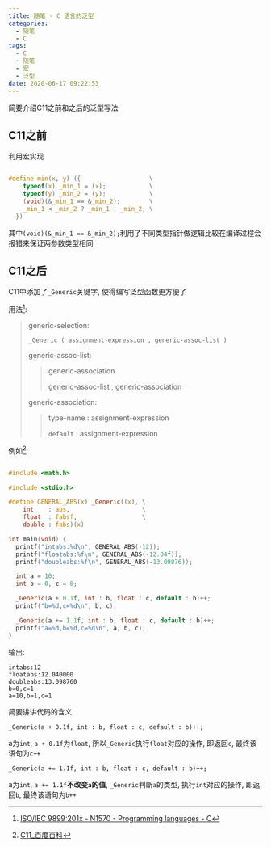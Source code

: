 ```yaml
---
title: 随笔 - C 语言的泛型
categories:
  - 随笔
  - C
tags:
  - C
  - 随笔
  - 宏
  - 泛型
date: 2020-06-17 09:22:53
---
```

简要介绍C11之前和之后的泛型写法

<!-- more -->

## C11之前

利用宏实现

```c

#define min(x, y) ({                   \
    typeof(x) _min_1 = (x);            \
    typeof(y) _min_2 = (y);            \
    (void)(&_min_1 == &_min_2);        \
    _min_1 < _min_2 ? _min_1 : _min_2; \
  })
```

其中`(void)(&_min_1 == &_min_2);`利用了不同类型指针做逻辑比较在编译过程会报错来保证两参数类型相同

## C11之后

C11中添加了`_Generic`关键字, 使得编写泛型函数更方便了

用法[^1]:

> generic-selection:
>
> `_Generic ( assignment-expression , generic-assoc-list )`
>
> generic-assoc-list:
>
> > generic-association
> >
> > generic-assoc-list , generic-association
>
> generic-association:
>
> > type-name : assignment-expression
> >
> > `default` : assignment-expression

例如[^2]:

```c

#include <math.h>

#include <stdio.h>

#define GENERAL_ABS(x) _Generic((x), \
    int    : abs,                    \
    float  : fabsf,                  \
    double : fabs)(x)

int main(void) {
  printf("intabs:%d\n", GENERAL_ABS(-12));
  printf("floatabs:%f\n", GENERAL_ABS(-12.04f));
  printf("doubleabs:%f\n", GENERAL_ABS(-13.09876));

  int a = 10;
  int b = 0, c = 0;

  _Generic(a + 0.1f, int : b, float : c, default : b)++;
  printf("b=%d,c=%d\n", b, c);

  _Generic(a += 1.1f, int : b, float : c, default : b)++;
  printf("a=%d,b=%d,c=%d\n", a, b, c);
}
```

输出:

```text
intabs:12
floatabs:12.040000
doubleabs:13.098760
b=0,c=1
a=10,b=1,c=1
```

简要讲讲代码的含义

`_Generic(a + 0.1f, int : b, float : c, default : b)++;`

a为`int`, `a + 0.1f`为`float`, 所以`_Generic`执行`float`对应的操作, 即返回`c`, 最终该语句为`c++`

`_Generic(a += 1.1f, int : b, float : c, default : b)++;`

a为`int`, `a += 1.1f`**不改变`a`的值**, `_Generic`判断`a`的类型, 执行`int`对应的操作, 即返回`b`, 最终该语句为`b++`

[^1]: [ISO/IEC 9899:201x - N1570 - Programming languages - C](http://www.open-std.org/jtc1/sc22/wg14/www/docs/n1570.pdf)

[^2]: [C11_百度百科](https://baike.baidu.com/item/C11)
